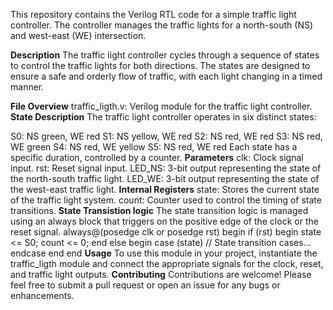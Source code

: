 This repository contains the Verilog RTL code for a simple traffic light controller. The controller manages the traffic lights for a north-south (NS) and west-east (WE) intersection.

**Description**
The traffic light controller cycles through a sequence of states to control the traffic lights for both directions. The states are designed to ensure a safe and orderly flow of traffic, with each light changing in a timed manner.

**File Overview**
traffic_ligth.v: Verilog module for the traffic light controller.
**State Description**
The traffic light controller operates in six distinct states:

S0: NS green, WE red
S1: NS yellow, WE red
S2: NS red, WE red
S3: NS red, WE green
S4: NS red, WE yellow
S5: NS red, WE red
Each state has a specific duration, controlled by a counter.
**Parameters**
clk: Clock signal input.
rst: Reset signal input.
LED_NS: 3-bit output representing the state of the north-south traffic light.
LED_WE: 3-bit output representing the state of the west-east traffic light.
**Internal Registers**
state: Stores the current state of the traffic light system.
count: Counter used to control the timing of state transitions.
**State Transistion logic**
The state transition logic is managed using an always block that triggers on the positive edge of the clock or the reset signal.
always@(posedge clk or posedge rst)
begin
    if (rst) begin
        state <= S0;
        count <= 0;
    end else begin
        case (state)
            // State transition cases...
        endcase
    end
end
**Usage**
To use this module in your project, instantiate the traffic_ligth module and connect the appropriate signals for the clock, reset, and traffic light outputs.
**Contributing**
Contributions are welcome! Please feel free to submit a pull request or open an issue for any bugs or enhancements.
